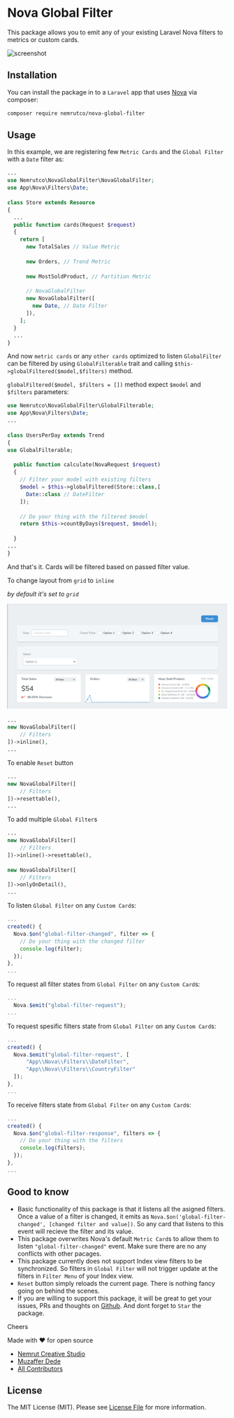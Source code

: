 # Nova Global Filter

This package allows you to emit any of your existing Laravel Nova filters to metrics or custom cards.

![screenshot](resources/gifs/nova-global-filter.gif)

## Installation

You can install the package in to a `Laravel` app that uses [Nova](https://nova.laravel.com) via composer:

```bash
composer require nemrutco/nova-global-filter
```

## Usage

In this example, we are registering few `Metric Cards` and the `Global Filter` with a `Date` filter as:

```php
...
use Nemrutco\NovaGlobalFilter\NovaGlobalFilter;
use App\Nova\Filters\Date;

class Store extends Resource
{
  ...
  public function cards(Request $request)
  {
    return [
      new TotalSales // Value Metric

      new Orders, // Trend Metric

      new MostSoldProduct, // Partition Metric

      // NovaGlobalFilter
      new NovaGlobalFilter([
        new Date, // Date Filter
      ]),
    ];
  }
  ...
}
```

And now `metric cards` or any `other cards` optimized to listen `GlobalFilter` can be filtered by using `GlobalFilterable` trait and calling `$this->globalFiltered($model,$filters)` method.

`globalFiltered($model, $filters = [])` method expect `$model` and `$filters` parameters:

```php
use Nemrutco\NovaGlobalFilter\GlobalFilterable;
use App\Nova\Filters\Date;
...

class UsersPerDay extends Trend
{
use GlobalFilterable;

  public function calculate(NovaRequest $request)
  {
    // Filter your model with existing filters
    $model = $this->globalFiltered(Store::class,[
      Date::class // DateFilter
    ]);

    // Do your thing with the filtered $model
    return $this->countByDays($request, $model);

  }
...
}
```

And that's it. Cards will be filtered based on passed filter value.

To change layout from `grid` to `inline`

*by default it's set to `grid`*

![screenshot](resources/gifs/inline-reset-view.png)

```php
...
new NovaGlobalFilter([
    // Filters
])->inline(),
...
```

To enable `Reset` button
```php
...
new NovaGlobalFilter([
    // Filters
])->resettable(),
...
```

To add multiple `Global Filter`s
```php
...
new NovaGlobalFilter([
    // Filters
])->inline()->resettable(),

new NovaGlobalFilter([
    // Filters
])->onlyOnDetail(),
...
```

To listen `Global Filter` on any `Custom Card`s:
```js
...
created() {
  Nova.$on("global-filter-changed", filter => {
    // Do your thing with the changed filter
    console.log(filter);
  });
},
...
```

To request all filter states from `Global Filter` on any `Custom Card`s:
```js
...
  Nova.$emit("global-filter-request");
...
```

To request spesific filters state from `Global Filter` on any `Custom Card`s:
```js
...
created() {
  Nova.$emit("global-filter-request", [
      "App\\Nova\\Filters\\DateFilter",
      "App\\Nova\\Filters\\CountryFilter"
  ]);
},
...
```

To receive filters state from `Global Filter` on any `Custom Card`s:
```js
...
created() {
  Nova.$on("global-filter-response", filters => {
    // Do your thing with the filters
    console.log(filters);
  });
},
...
```

## Good to know

- Basic functionality of this package is that it listens all the asigned filters. Once a value of a filter is changed, it emits as `Nova.$on('global-filter-changed', [changed filter and value])`. So any card that listens to this event will recieve the filter and its value.
- This package overwrites Nova's default `Metric Card`s to allow them to listen `"global-filter-changed"` event. Make sure there are no any conflicts with other pacages.
- This package currently does not support Index view filters to be synchronized. So filters in `Global Filter` will not trigger update at the filters in `Filter Menu` of your Index view.
- `Reset` button simply reloads the current page. There is nothing fancy going on behind the scenes.
- If you are willing to support this package, it will be great to get your issues, PRs and thoughts on [Github](https://github.com/nemrutco/). And dont forget to `Star` the package.

Cheers

Made with ❤️ for open source
- [Nemrut Creative Studio](https://nemrut.co)
- [Muzaffer Dede](https://github.com/muzafferdede)
- [All Contributors](../../contributors)

## License

The MIT License (MIT). Please see [License File](LICENSE.md) for more information.

